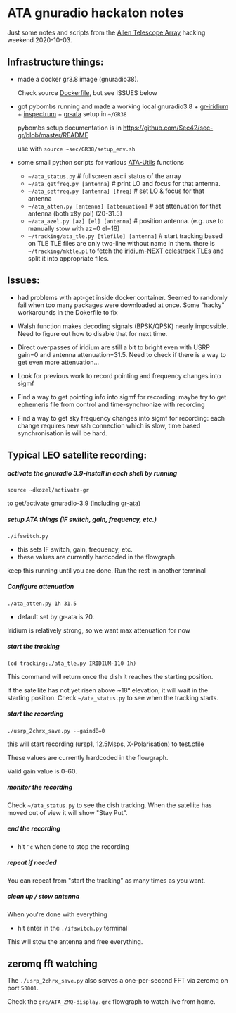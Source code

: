 # ATA gnuradio hackaton notes

Just some notes and scripts from the [Allen Telescope Array](https://seti.org/sites/default/files/2020-06/ATA%20Interface%20Document%20V1.0.pdf) hacking weekend 2020-10-03.

## Infrastructure things:

- made a docker gr3.8 image (gnuradio38).

  Check source [Dockerfile](docker/Dockerfile), but see ISSUES below

- got pybombs running and made a working local gnuradio3.8 + [gr-iridium](https://github.com/muccc/gr-iridium) + [inspectrum](https://github.com/miek/inspectrum/) + [gr-ata](https://github.com/SETIatHCRO/gr-ata/) setup in `~/GR38`

  pybombs setup documentation is in https://github.com/Sec42/sec-gr/blob/master/README

  use with `source ~sec/GR38/setup_env.sh`

- some small python scripts for various [ATA-Utils](https://github.com/SETIatHCRO/ATA-Utils) functions
  - `~/ata_status.py` # fullscreen ascii status of the array
  - `~/ata_getfreq.py [antenna]` # print LO and focus for that antenna.
  - `~/ata_setfreq.py [antenna] [freq]` # set LO & focus for that antenna
  - `~/ata_atten.py [antenna] [attenuation]` # set attenuation for that antenna (both x&y pol) (20-31.5)
  - `~/ata_azel.py [az] [el] [antenna]` # position antenna. (e.g. use to manually stow with az=0 el=18)
  - `~/tracking/ata_tle.py [tlefile] [antenna]` # start tracking based on TLE
        TLE files are only two-line without name in them. there is `~/tracking/mktle.pl` to fetch the [iridium-NEXT celestrack TLEs](https://www.celestrak.com/NORAD/elements/iridium-NEXT.txt) and split it into appropriate files.

## Issues:

- had problems with apt-get inside docker container. Seemed to randomly fail
  when too many packages were downloaded at once. Some "hacky" workarounds in
  the Dokerfile to fix

- Walsh function makes decoding signals (BPSK/QPSK) nearly impossible.
  Need to figure out how to disable that for next time.

- Direct overpasses of iridium are still a bit to bright even with USRP gain=0
  and antenna attenuation=31.5.
  Need to check if there is a way to get even more attenuation...

- Look for previous work to record pointing and frequency changes into sigmf

- Find a way to get pointing info into sigmf for recording: maybe try to get
  ephemeris file from control and time-synchronize with recording

- Find a way to get sky frequency changes into sigmf for recording: each change
  requires new ssh connection which is slow, time based synchronisation is will
  be hard.

## Typical LEO satellite recording:
#####  activate the gnuradio 3.9-install in each shell by running

`source ~dkozel/activate-gr`

to get/activate gnuradio-3.9 (including [gr-ata](https://github.com/SETIatHCRO/gr-ata/))

##### setup ATA things (IF switch, gain, frequency, etc.) 
`./ifswitch.py`
- this sets IF switch, gain, frequency, etc.
- these values are currently hardcoded in the flowgraph.

keep this running until you are done. Run the rest in another terminal

##### Configure attenuation
`./ata_atten.py 1h 31.5`

- default set by gr-ata is 20.

Iridium is relatively strong, so we want max attenuation for now

##### start the tracking
`(cd tracking;./ata_tle.py IRIDIUM-110 1h)`

This command will return once the dish it reaches the starting position.

If the satellite has not yet risen above ~18° elevation, it will wait in the starting position. Check `~/ata_status.py` to see when the tracking starts.

##### start the recording
`./usrp_2chrx_save.py --gaindB=0`

this will start recording (ursp1, 12.5Msps, X-Polarisation) to test.cfile 

These values are currently hardcoded in the flowgraph.

Valid gain value is 0-60. 

##### monitor the recording
Check `~/ata_status.py` to see the dish tracking. 
When the satellite has moved out of view it will show "Stay Put".

##### end the recording
- hit `^c` when done to stop the recording

##### repeat if needed
You can repeat from "start the tracking" as many times as you want.

##### clean up / stow antenna
When you're done with everything

- hit enter in the `./ifswitch.py` terminal

This will stow the antenna and free everything.

## zeromq fft watching

The `./usrp_2chrx_save.py` also serves a one-per-second FFT via zeromq on port `50001`.

Check the `grc/ATA_ZMQ-display.grc` flowgraph to watch live from home.
